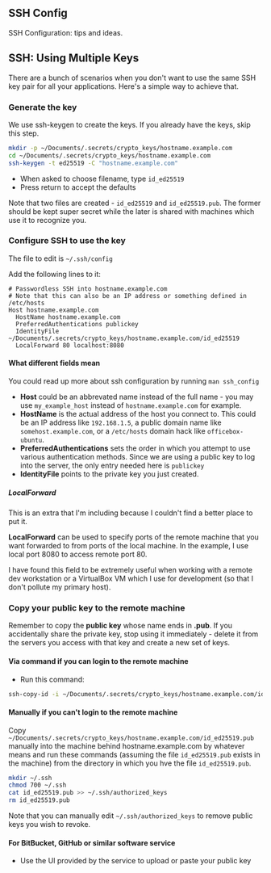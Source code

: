 ## SSH Config

SSH Configuration: tips and ideas.

## SSH: Using Multiple Keys

There are a bunch of scenarios when you don't want to use the same SSH key pair
for all your applications. Here's a simple way to achieve that.

### Generate the key

We use ssh-keygen to create the keys. If you already have the keys, skip this
step.

```bash
mkdir -p ~/Documents/.secrets/crypto_keys/hostname.example.com
cd ~/Documents/.secrets/crypto_keys/hostname.example.com
ssh-keygen -t ed25519 -C "hostname.example.com"
```

* When asked to choose filename, type `id_ed25519`
* Press return to accept the defaults

Note that two files are created - `id_ed25519` and `id_ed25519.pub`. The former
should be kept super secret while the later is shared with machines which use it
to recognize you.

### Configure SSH to use the key

The file to edit is `~/.ssh/config`

Add the following lines to it:

```ssh_config
# Passwordless SSH into hostname.example.com
# Note that this can also be an IP address or something defined in /etc/hosts
Host hostname.example.com
  HostName hostname.example.com
  PreferredAuthentications publickey
  IdentityFile ~/Documents/.secrets/crypto_keys/hostname.example.com/id_ed25519
  LocalForward 80 localhost:8080
```

#### What different fields mean

You could read up more about ssh configuration by running `man ssh_config`

* **Host** could be an abbrevated name instead of the full name - you may use
  `my_example_host` instead of `hostname.example.com` for example.
* **HostName** is the actual address of the host you connect to. This could be
  an IP address like `192.168.1.5`, a public domain name like
  `somehost.example.com`, or a `/etc/hosts` domain hack like `officebox-ubuntu`.
* **PreferredAuthentications** sets the order in which you attempt to use
  various authentication methods. Since we are using a public key to log into
  the server, the only entry needed here is `publickey`
* **IdentityFile** points to the private key you just created.

##### LocalForward

This is an extra that I'm including because I couldn't find a better place to
put it.

**LocalForward** can be used to specify ports of the remote machine that you
want forwarded to from ports of the local machine. In the example, I use local
port 8080 to access remote port 80.

I have found this field to be extremely useful when working with a remote dev
workstation or a VirtualBox VM which I use for development (so that I don't
pollute my primary host).


### Copy your public key to the remote machine

Remember to copy the **public key** whose name ends in **.pub**. If you
accidentally share the private key, stop using it immediately - delete it from
the servers you access with that key and create a new set of keys.

#### Via command if you can login to the remote machine

* Run this command:

```bash
ssh-copy-id -i ~/Documents/.secrets/crypto_keys/hostname.example.com/id_ed25519.pub username@hostname.example.com
```

#### Manually if you can't login to the remote machine

Copy `~/Documents/.secrets/crypto_keys/hostname.example.com/id_ed25519.pub`
manually into the machine behind hostname.example.com by whatever means and run
these commands (assuming the file `id_ed25519.pub` exists in the machine) from
the directory in which you hve the file `id_ed25519.pub`.

```bash
mkdir ~/.ssh
chmod 700 ~/.ssh
cat id_ed25519.pub >> ~/.ssh/authorized_keys
rm id_ed25519.pub
```

Note that you can manually edit `~/.ssh/authorized_keys` to remove public keys
you wish to revoke.

#### For BitBucket, GitHub or similar software service

* Use the UI provided by the service to upload or paste your public key
